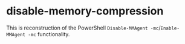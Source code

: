 # disable-memory-compression
This is reconstruction of the PowerShell `Disable-MMAgent -mc`/`Enable-MMAgent -mc` functionality. 